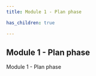 ```yaml
---
title: Module 1 - Plan phase

has_children: true

---
```


## Module 1 - Plan phase

Module 1 - Plan phase
